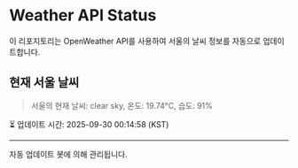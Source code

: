 
# Weather API Status

이 리포지토리는 OpenWeather API를 사용하여 서울의 날씨 정보를 자동으로 업데이트합니다.

## 현재 서울 날씨
> 서울의 현재 날씨: clear sky, 온도: 19.74°C, 습도: 91%

⏳ 업데이트 시간: 2025-09-30 00:14:58 (KST)

---
자동 업데이트 봇에 의해 관리됩니다.

